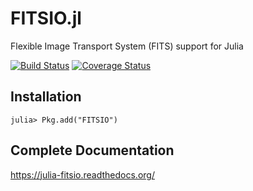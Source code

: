 FITSIO.jl
=========

Flexible Image Transport System (FITS) support for Julia

[![Build Status](https://img.shields.io/travis/JuliaAstro/FITSIO.jl.svg?style=flat-square)](https://travis-ci.org/JuliaAstro/FITSIO.jl)
[![Coverage Status](http://img.shields.io/coveralls/JuliaAstro/FITSIO.jl.svg?style=flat-square)](https://coveralls.io/r/JuliaAstro/FITSIO.jl?branch=master)

Installation
------------

```jlcon
julia> Pkg.add("FITSIO")
```

Complete Documentation
----------------------

https://julia-fitsio.readthedocs.org/
